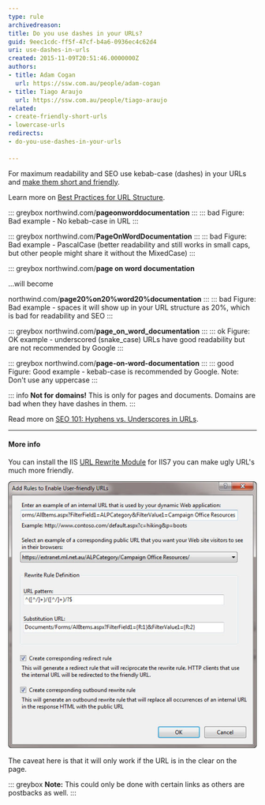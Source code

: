 ```yaml
---
type: rule
archivedreason: 
title: Do you use dashes in your URLs?
guid: 9eec1cdc-ff5f-47cf-b4a6-0936ec4c62d4
uri: use-dashes-in-urls
created: 2015-11-09T20:51:46.0000000Z
authors:
- title: Adam Cogan
  url: https://ssw.com.au/people/adam-cogan
- title: Tiago Araujo
  url: https://ssw.com.au/people/tiago-araujo
related: 
- create-friendly-short-urls
- lowercase-urls
redirects:
- do-you-use-dashes-in-your-urls

---
```


For maximum readability and SEO use kebab-case (dashes) in your URLs and [make them short and friendly](/create-friendly-short-urls).

Learn more on [Best Practices for URL Structure](https://www.searchenginejournal.com/technical-seo/url-structure/#bestprac).

<!--endintro-->

::: greybox
northwind&#46;com/**pageonworddocumentation** 
:::
::: bad
Figure: Bad example - No kebab-case in URL 
:::

::: greybox
northwind&#46;com/**PageOnWordDocumentation** 
:::
::: bad
Figure: Bad example - PascalCase (better readability and still works in small caps, but other people might share it without the MixedCase)
:::

::: greybox
northwind&#46;com/**page on word documentation** 

...will become

northwind&#46;com/**page20%on20%word20%documentation** 
:::
::: bad
Figure: Bad example - spaces it will show up in your URL structure as 20%, which is bad for readability and SEO
:::

::: greybox
northwind&#46;com/**page\_on\_word\_documentation** 
:::
::: ok
Figure: OK example - underscored (snake\_case) URLs have good readability but are not recommended by Google
::: 

::: greybox
northwind&#46;com/**page-on-word-documentation** 
:::
::: good
Figure: Good example - kebab-case is recommended by Google. Note: Don't use any uppercase
:::

::: info
**Not for domains!** This is only for pages and documents. Domains are bad when they have dashes in them.
:::

Read more on [SEO 101: Hyphens vs. Underscores in URLs](https://www.seomechanic.com/seo-101-hyphens-underscores-_-urls/).

---

#### More info

You can install the IIS [URL Rewrite Module](http://learn.iis.net/page.aspx/460/using-the-url-rewrite-module/) for IIS7 you can make ugly URL's much more friendly.

![Figure: Rewrite both the HTML in the page and the incoming URL's to be friendly](/rules/use-dashes-in-urls/friendly-url-rule.jpg)

The caveat here is that it will only work if the URL is in the clear on the page.

::: greybox
**Note:** This could only be done with certain links as others are postbacks as well.
:::

